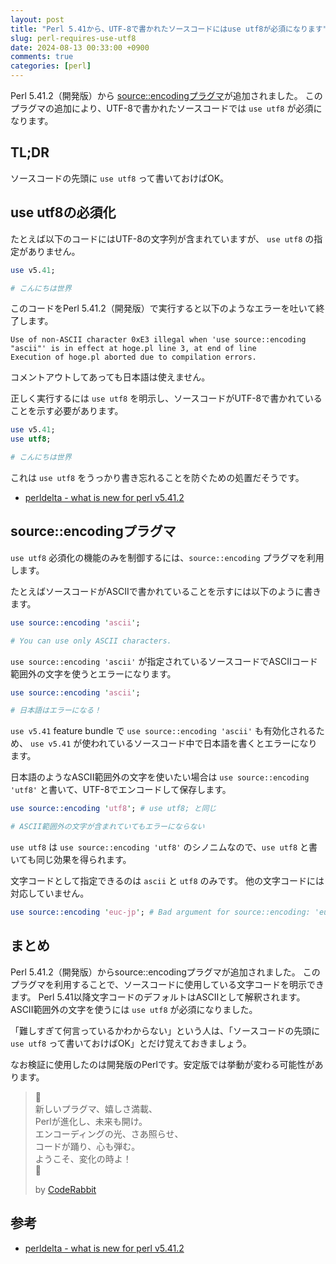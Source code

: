 ```yaml
---
layout: post
title: "Perl 5.41から、UTF-8で書かれたソースコードにはuse utf8が必須になります"
slug: perl-requires-use-utf8
date: 2024-08-13 00:33:00 +0900
comments: true
categories: [perl]
---
```


Perl 5.41.2（開発版）から [source::encodingプラグマ](https://metacpan.org/release/ETHER/perl-5.41.2/view/lib/source/encoding.pm)が追加されました。
このプラグマの追加により、UTF-8で書かれたソースコードでは `use utf8` が必須になります。

## TL;DR

ソースコードの先頭に `use utf8` って書いておけばOK。

## use utf8の必須化

たとえば以下のコードにはUTF-8の文字列が含まれていますが、 `use utf8` の指定がありません。

```perl
use v5.41;

# こんにちは世界
```

このコードをPerl 5.41.2（開発版）で実行すると以下のようなエラーを吐いて終了します。

```plain
Use of non-ASCII character 0xE3 illegal when 'use source::encoding "ascii"' is in effect at hoge.pl line 3, at end of line
Execution of hoge.pl aborted due to compilation errors.
```

コメントアウトしてあっても日本語は使えません。

正しく実行するには `use utf8` を明示し、ソースコードがUTF-8で書かれていることを示す必要があります。

```perl
use v5.41;
use utf8;

# こんにちは世界
```

これは `use utf8` をうっかり書き忘れることを防ぐための処置だそうです。

- [perldelta - what is new for perl v5.41.2](https://metacpan.org/release/ETHER/perl-5.41.2/view/pod/perldelta.pod)

## source::encodingプラグマ

`use utf8` 必須化の機能のみを制御するには、`source::encoding` プラグマを利用します。

たとえばソースコードがASCIIで書かれていることを示すには以下のように書きます。

```perl
use source::encoding 'ascii';

# You can use only ASCII characters.
```

`use source::encoding 'ascii'` が指定されているソースコードでASCIIコード範囲外の文字を使うとエラーになります。

```perl
use source::encoding 'ascii';

# 日本語はエラーになる！
```

`use v5.41` feature bundle で `use source::encoding 'ascii'` も有効化されるため、
`use v5.41` が使われているソースコード中で日本語を書くとエラーになります。

日本語のようなASCII範囲外の文字を使いたい場合は `use source::encoding 'utf8'` と書いて、UTF-8でエンコードして保存します。

```perl
use source::encoding 'utf8'; # use utf8; と同じ

# ASCII範囲外の文字が含まれていてもエラーにならない
```

`use utf8` は `use source::encoding 'utf8'` のシノニムなので、`use utf8` と書いても同じ効果を得られます。

文字コードとして指定できるのは `ascii` と `utf8` のみです。
他の文字コードには対応していません。

```perl
use source::encoding 'euc-jp'; # Bad argument for source::encoding: 'euc-jp'
```

## まとめ

Perl 5.41.2（開発版）からsource::encodingプラグマが追加されました。
このプラグマを利用することで、ソースコードに使用している文字コードを明示できます。
Perl 5.41以降文字コードのデフォルトはASCIIとして解釈されます。
ASCII範囲外の文字を使うには `use utf8` が必須になりました。

「難しすぎて何言っているかわからない」という人は、「ソースコードの先頭に `use utf8` って書いておけばOK」とだけ覚えておきましょう。

なお検証に使用したのは開発版のPerlです。安定版では挙動が変わる可能性があります。

> 🐇\
> 新しいプラグマ、嬉しさ満載、\
> Perlが進化し、未来も開け。\
> エンコーディングの光、さあ照らせ、\
> コードが踊り、心も弾む。\
> ようこそ、変化の時よ！\
> 🌟
>
> by [CodeRabbit](https://coderabbit.ai/)

## 参考

- [perldelta - what is new for perl v5.41.2](https://metacpan.org/release/ETHER/perl-5.41.2/view/pod/perldelta.pod)
